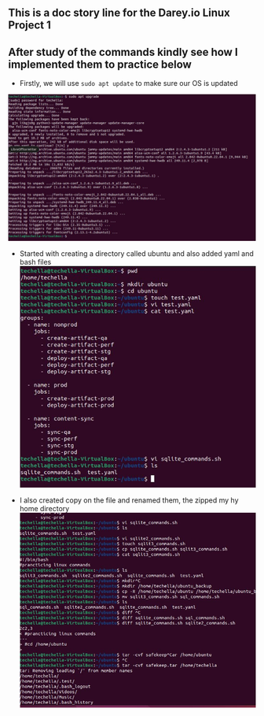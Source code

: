 ## This is a doc story line for the Darey.io Linux Project 1 ##
## After study of the commands kindly see how I implemented them to practice below ##
+  Firstly, we will use `sudo apt update` to make sure our OS is updated
  
![sudo apt update image](scrn_shots/sudo.JPG)

+ Started with creating a directory called ubuntu and also added yaml and bash files
  ![create files in a newly created directory](scrn_shots/file_manipulation1.JPG)

+ I also created copy on the file and renamed them, the zipped my hy home directory
![file manipulation 2](scrn_shots/file_manipulation2.JPG)
